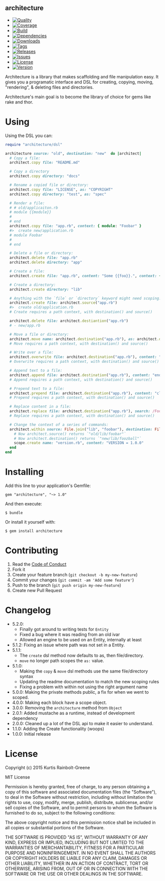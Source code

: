 architecture
------------

  - [![Quality](http://img.shields.io/codeclimate/github/krainboltgreene/architecture.gem.svg?style=flat-square)](https://codeclimate.com/github/krainboltgreene/architecture.gem)
  - [![Coverage](http://img.shields.io/codeclimate/coverage/github/krainboltgreene/architecture.gem.svg?style=flat-square)](https://codeclimate.com/github/krainboltgreene/architecture.gem)
  - [![Build](http://img.shields.io/travis-ci/krainboltgreene/architecture.gem.svg?style=flat-square)](https://travis-ci.org/krainboltgreene/architecture.gem)
  - [![Dependencies](http://img.shields.io/gemnasium/krainboltgreene/architecture.gem.svg?style=flat-square)](https://gemnasium.com/krainboltgreene/architecture.gem)
  - [![Downloads](http://img.shields.io/gem/dtv/architecture.svg?style=flat-square)](https://rubygems.org/gems/architecture)
  - [![Tags](http://img.shields.io/github/tag/krainboltgreene/architecture.gem.svg?style=flat-square)](http://github.com/krainboltgreene/architecture.gem/tags)
  - [![Releases](http://img.shields.io/github/release/krainboltgreene/architecture.gem.svg?style=flat-square)](http://github.com/krainboltgreene/architecture.gem/releases)
  - [![Issues](http://img.shields.io/github/issues/krainboltgreene/architecture.gem.svg?style=flat-square)](http://github.com/krainboltgreene/architecture.gem/issues)
  - [![License](http://img.shields.io/badge/license-MIT-brightgreen.svg?style=flat-square)](http://opensource.org/licenses/MIT)
  - [![Version](http://img.shields.io/gem/v/architecture.svg?style=flat-square)](https://rubygems.org/gems/architecture)


Architecture is a library that makes scaffolding and file manipulation easy. It gives you a programatic interface and DSL for creating, copying, moving, "rendering", & deleting files and directories.

Architecture's main goal is to become the library of choice for gems like rake and thor.


Using
=====

Using the DSL you can:

``` ruby
require "architecture/dsl"

architecture source: "old", destination: "new"  do |architect|
  # Copy a file:
  architect.copy file: "README.md"

  # Copy a directory
  architect.copy directory: "docs"

  # Rename a copied file or directory:
  architect.copy file: "LICENSE", as: "COPYRIGHT"
  architect.copy directory: "test", as: "spec"

  # Render a file:
  # # old/applicaiton.rb
  # module {{module}}
  #
  # end
  architect.copy file: "app.rb", context: { module: "Foobar" }
  #>  create new/application.rb
  # module Foobar
  #
  # end

  # Delete a file or directory:
  architect.delete file: "app.rb"
  architect.delete directory: "app"

  # Create a file:
  architect.create file: "app.rb", content: "Some {{foo}}.", context: { foo: "Bar" }

  # Create a directory:
  architect.create directory: "lib"

  # Anything with the `file` or `directory` keyword might need scoping:
  architect.create file: architect.source("app.rb")
  #>  create old/application.rb
  # Create requires a path context, with destination() and source()

  architect.delete file: architect.destiantion("app.rb")
  # - new/app.rb

  # Move a file or directory:
  architect.move name: architect.destination("app.rb"), as: architect.destination("app.rb")
  # Move requires a path context, with destination() and source()

  # Write over a file:
  architect.overwrite file: architect.destination("app.rb"), content: "\n"
  # Overwrite requires a path context, with destination() and source()

  # Append text to a file:
  architect.append file: architect.destination("app.rb"), content: "end"
  # Append requires a path context, with destination() and source()

  # Prepend text to a file:
  architect.prepend file: architect.destination("app.rb"), content: "class Foobaz"
  # Prepend requires a path context, with destination() and source()

  # Replace content in a file:
  architect.replace file: architect.destination("app.rb"), search: /Foobaz/, content: "Foobar"
  # Replace requires a path context, with destination() and source()

  # Change the context of a series of commands:
  architect.within source: File.join("lib", "foobar"), destination: File.join("lib", "foozball") do |scope|
    # Now architect.source() returns `"old/lib/foobar"`
    # Now architect.destination() returns `"new/lib/foozball"`
    scope.create name: "version.rb", content: "VERSION = 1.0.0"
  end
end
```


Installing
==========

Add this line to your application's Gemfile:

    gem "architecture", "~> 1.0"

And then execute:

    $ bundle

Or install it yourself with:

    $ gem install architecture


Contributing
============

  1. Read the [Code of Conduct](/CONDUCT.md)
  2. Fork it
  3. Create your feature branch (`git checkout -b my-new-feature`)
  4. Commit your changes (`git commit -am 'Add some feature'`)
  5. Push to the branch (`git push origin my-new-feature`)
  6. Create new Pull Request


Changelog
=========

  - 5.2.0:
    * Finally got around to writing tests for `Entity`
    * Fixed a bug where it was reading from an old ivar
    * Allowed an engine to be used on an Entity, internally at least
  - 5.1.2: Fixing an issue where path was not set in a Entity.
  - 5.1.1:
    * The `create` dsl method now defaults to as, then file/directory.
    * `move` no longer path scopes the `as:` value.
  - 5.1.0:
    * Making the `copy` & `move` dsl methods use the same file/directory syntax
    * Updating the readme documentation to match the new scoping rules
    * Fixing a problem with within not using the right argument name
  - 5.0.0: Making the private methods public, a fix for when we went to scoped.
  - 4.0.0: Making each block have a scope object.
  - 3.0.0: Removing the `architecture` method from `Object`
  - 2.0.1: Added mustache as a runtime, instead of development dependency
  - 2.0.0: Cleaned up a lot of the DSL api to make it easier to understand.
  - 1.1.0: Adding the Create functionality (woops)
  - 1.0.0: Initial release


License
=======

Copyright (c) 2015 Kurtis Rainbolt-Greene

MIT License

Permission is hereby granted, free of charge, to any person obtaining
a copy of this software and associated documentation files (the
"Software"), to deal in the Software without restriction, including
without limitation the rights to use, copy, modify, merge, publish,
distribute, sublicense, and/or sell copies of the Software, and to
permit persons to whom the Software is furnished to do so, subject to
the following conditions:

The above copyright notice and this permission notice shall be
included in all copies or substantial portions of the Software.

THE SOFTWARE IS PROVIDED "AS IS", WITHOUT WARRANTY OF ANY KIND,
EXPRESS OR IMPLIED, INCLUDING BUT NOT LIMITED TO THE WARRANTIES OF
MERCHANTABILITY, FITNESS FOR A PARTICULAR PURPOSE AND
NONINFRINGEMENT. IN NO EVENT SHALL THE AUTHORS OR COPYRIGHT HOLDERS BE
LIABLE FOR ANY CLAIM, DAMAGES OR OTHER LIABILITY, WHETHER IN AN ACTION
OF CONTRACT, TORT OR OTHERWISE, ARISING FROM, OUT OF OR IN CONNECTION
WITH THE SOFTWARE OR THE USE OR OTHER DEALINGS IN THE SOFTWARE.
